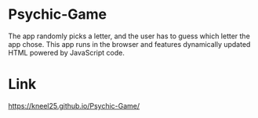 # Psychic-Game

The app randomly picks a letter, and the user has to guess which letter the app chose.
This app runs in the browser and features dynamically updated HTML powered by JavaScript code.

# Link 
https://kneel25.github.io/Psychic-Game/
